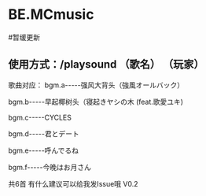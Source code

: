 # BE.MCmusic
#暂缓更新
## 使用方式：/playsound （歌名） （玩家）
歌曲对应：
bgm.a-----强风大背头（強風オールバック）

bgm.b-----早起椰树头（寝起きヤシの木 (feat.歌愛ユキ)

bgm.c-----CYCLES

bgm.d-----君とデート

bgm.e-----呼んでるね

bgm.f-----今晚はお月さん

共6首
有什么建议可以给我发Issue哦
V0.2
